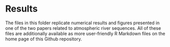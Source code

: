 # Results

The files in this folder replicate numerical results and figures
presented in one of the two papers related to atmospheric river
sequences. All of these files are additionally available as more
user-friendly R Markdown files on the home page of this Github
repository.
